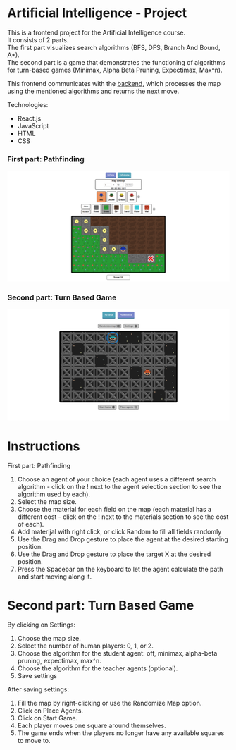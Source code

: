 # Artificial Intelligence - Project

This is a frontend project for the Artificial Intelligence course.  
It consists of 2 parts.  
The first part visualizes search algorithms (BFS, DFS, Branch And Bound, A*).  
The second part is a game that demonstrates the functioning of algorithms for turn-based games (Minimax, Alpha Beta Pruning, Expectimax, Max^n).

This frontend communicates with the [backend](https://github.com/ensarhamzic/artificial-intelligence-backend), which processes the map using the mentioned algorithms and returns the next move.

Technologies:
- React.js
- JavaScript
- HTML
- CSS

### First part: Pathfinding
![Pathfinding](https://github.com/ensarhamzic/artificial-intelligence-client/blob/master/readme-assets/pytanja.png)

### Second part: Turn Based Game
![Pathfinding](https://github.com/ensarhamzic/artificial-intelligence-client/blob/master/readme-assets/pystolovina.png)

# Instructions

First part: Pathfinding
1. Choose an agent of your choice (each agent uses a different search algorithm - click on the ! next to the agent selection section to see the algorithm used by each).
2. Select the map size.
3. Choose the material for each field on the map (each material has a different cost - click on the ! next to the materials section to see the cost of each).
4. Add materijal with right click, or click Random to fill all fields randomly
5. Use the Drag and Drop gesture to place the agent at the desired starting position.
6. Use the Drag and Drop gesture to place the target X at the desired position.
7. Press the Spacebar on the keyboard to let the agent calculate the path and start moving along it.


# Second part: Turn Based Game

By clicking on Settings:
1. Choose the map size.
2. Select the number of human players: 0, 1, or 2.
3. Choose the algorithm for the student agent: off, minimax, alpha-beta pruning, expectimax, max^n.
4. Choose the algorithm for the teacher agents (optional).
5. Save settings

After saving settings:
1. Fill the map by right-clicking or use the Randomize Map option.
2. Click on Place Agents.
3. Click on Start Game.
4. Each player moves one square around themselves.
5. The game ends when the players no longer have any available squares to move to.

